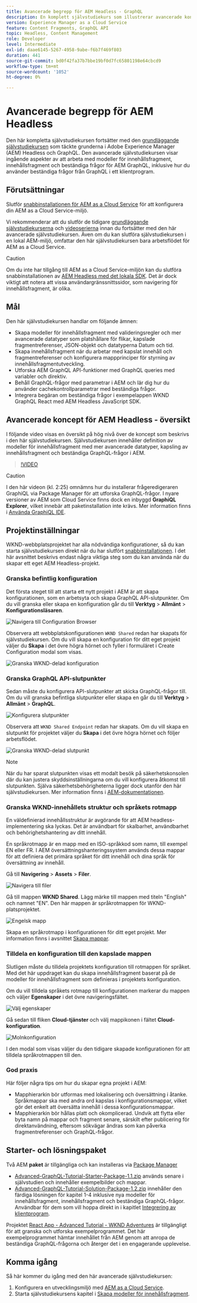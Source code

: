 ```yaml
---
title: Avancerade begrepp för AEM Headless - GraphQL
description: En komplett självstudiekurs som illustrerar avancerade koncept för API:er i Adobe Experience Manager (AEM) GraphQL.
version: Experience Manager as a Cloud Service
feature: Content Fragments, GraphQL API
topic: Headless, Content Management
role: Developer
level: Intermediate
exl-id: daae6145-5267-4958-9abe-f6b7f469f803
duration: 441
source-git-commit: bd0f42fa37b7bbe19bf0d7fc65801198e64cbcd9
workflow-type: tm+mt
source-wordcount: '1052'
ht-degree: 0%

---
```


# Avancerade begrepp för AEM Headless

Den här kompletta självstudiekursen fortsätter med den [grundläggande självstudiekursen](../multi-step/overview.md) som täckte grunderna i Adobe Experience Manager (AEM) Headless och GraphQL. Den avancerade självstudiekursen visar ingående aspekter av att arbeta med modeller för innehållsfragment, innehållsfragment och beständiga frågor för AEM GraphQL, inklusive hur du använder beständiga frågor från GraphQL i ett klientprogram.

## Förutsättningar

Slutför [snabbinstallationen för AEM as a Cloud Service](../quick-setup/cloud-service.md) för att konfigurera din AEM as a Cloud Service-miljö.

Vi rekommenderar att du slutför de tidigare [grundläggande självstudiekurserna](../multi-step/overview.md) och [videoserierna](../video-series/modeling-basics.md) innan du fortsätter med den här avancerade självstudiekursen. Även om du kan slutföra självstudiekursen i en lokal AEM-miljö, omfattar den här självstudiekursen bara arbetsflödet för AEM as a Cloud Service.

>[!CAUTION]
>
>Om du inte har tillgång till AEM as a Cloud Service-miljön kan du slutföra snabbinstallationen av [AEM Headless med det lokala SDK](https://experienceleague.adobe.com/docs/experience-manager-learn/getting-started-with-aem-headless/graphql/quick-setup/local-sdk.html). Det är dock viktigt att notera att vissa användargränssnittssidor, som navigering för innehållsfragment, är olika.



## Mål

Den här självstudiekursen handlar om följande ämnen:

* Skapa modeller för innehållsfragment med valideringsregler och mer avancerade datatyper som platshållare för flikar, kapslade fragmentreferenser, JSON-objekt och datatyperna Datum och tid.
* Skapa innehållsfragment när du arbetar med kapslat innehåll och fragmentreferenser och konfigurera mappprinciper för styrning av innehållsfragmentutveckling.
* Utforska AEM GraphQL API-funktioner med GraphQL queries med variabler och direktiv.
* Behåll GraphQL-frågor med parametrar i AEM och lär dig hur du använder cachekontrollparametrar med beständiga frågor.
* Integrera begäran om beständiga frågor i exempelappen WKND GraphQL React med AEM Headless JavaScript SDK.

## Avancerade koncept för AEM Headless - översikt

I följande video visas en översikt på hög nivå över de koncept som beskrivs i den här självstudiekursen. Självstudiekursen innehåller definition av modeller för innehållsfragment med mer avancerade datatyper, kapsling av innehållsfragment och beständiga GraphQL-frågor i AEM.

>[!VIDEO](https://video.tv.adobe.com/v/340035?quality=12&learn=on)

>[!CAUTION]
>
>I den här videon (kl. 2:25) omnämns hur du installerar frågeredigeraren GraphiQL via Package Manager för att utforska GraphQL-frågor. I nyare versioner av AEM som Cloud Service finns dock en inbyggd **GraphiQL Explorer**, vilket innebär att paketinstallation inte krävs. Mer information finns i [Använda GraphiQL IDE](https://experienceleague.adobe.com/docs/experience-manager-cloud-service/content/headless/graphql-api/graphiql-ide.html).


## Projektinställningar

WKND-webbplatsprojektet har alla nödvändiga konfigurationer, så du kan starta självstudiekursen direkt när du har slutfört [snabbinstallationen](../quick-setup/cloud-service.md). I det här avsnittet beskrivs endast några viktiga steg som du kan använda när du skapar ett eget AEM Headless-projekt.


### Granska befintlig konfiguration

Det första steget till att starta ett nytt projekt i AEM är att skapa konfigurationen, som en arbetsyta och skapa GraphQL API-slutpunkter. Om du vill granska eller skapa en konfiguration går du till **Verktyg** > **Allmänt** > **Konfigurationsläsaren**.

![Navigera till Configuration Browser](assets/overview/create-configuration.png)

Observera att webbplatskonfigurationen `WKND Shared` redan har skapats för självstudiekursen. Om du vill skapa en konfiguration för ditt eget projekt väljer du **Skapa** i det övre högra hörnet och fyller i formuläret i Create Configuration modal som visas.

![Granska WKND-delad konfiguration](assets/overview/review-wknd-shared-configuration.png)

### Granska GraphQL API-slutpunkter

Sedan måste du konfigurera API-slutpunkter att skicka GraphQL-frågor till. Om du vill granska befintliga slutpunkter eller skapa en går du till **Verktyg** > **Allmänt** > **GraphQL**.

![Konfigurera slutpunkter](assets/overview/endpoints.png)

Observera att `WKND Shared Endpoint` redan har skapats. Om du vill skapa en slutpunkt för projektet väljer du **Skapa** i det övre högra hörnet och följer arbetsflödet.

![Granska WKND-delad slutpunkt](assets/overview/review-wknd-shared-endpoint.png)

>[!NOTE]
>
> När du har sparat slutpunkten visas ett modalt besök på säkerhetskonsolen där du kan justera skyddsinställningarna om du vill konfigurera åtkomst till slutpunkten. Själva säkerhetsbehörigheterna ligger dock utanför den här självstudiekursen. Mer information finns i [AEM-dokumentationen](https://experienceleague.adobe.com/docs/experience-manager-65/administering/security/security.html).

### Granska WKND-innehållets struktur och språkets rotmapp

En väldefinierad innehållsstruktur är avgörande för att AEM headless-implementering ska lyckas. Det är användbart för skalbarhet, användbarhet och behörighetshantering av ditt innehåll.

En språkrotmapp är en mapp med en ISO-språkkod som namn, till exempel EN eller FR. I AEM översättningshanteringssystem används dessa mappar för att definiera det primära språket för ditt innehåll och dina språk för översättning av innehåll.

Gå till **Navigering** > **Assets** > **Filer**.

![Navigera till filer](assets/overview/files.png)

Gå till mappen **WKND Shared**. Lägg märke till mappen med titeln &quot;English&quot; och namnet &quot;EN&quot;. Den här mappen är språkrotmappen för WKND-platsprojektet.

![Engelsk mapp](assets/overview/english.png)

Skapa en språkrotmapp i konfigurationen för ditt eget projekt. Mer information finns i avsnittet [Skapa mappar](/help/headless-tutorial/graphql/advanced-graphql/author-content-fragments.md#create-folders).

### Tilldela en konfiguration till den kapslade mappen

Slutligen måste du tilldela projektets konfiguration till rotmappen för språket. Med det här uppdraget kan du skapa innehållsfragment baserat på de modeller för innehållsfragment som definieras i projektets konfiguration.

Om du vill tilldela språkets rotmapp till konfigurationen markerar du mappen och väljer **Egenskaper** i det övre navigeringsfältet.

![Välj egenskaper](assets/overview/properties.png)

Gå sedan till fliken **Cloud-tjänster** och välj mappikonen i fältet **Cloud-konfiguration**.

![Molnkonfiguration](assets/overview/cloud-conf.png)

I den modal som visas väljer du den tidigare skapade konfigurationen för att tilldela språkrotmappen till den.

### God praxis

Här följer några tips om hur du skapar egna projekt i AEM:

* Mapphierarkin bör utformas med lokalisering och översättning i åtanke. Språkmappar ska med andra ord kapslas i konfigurationsmappar, vilket gör det enkelt att översätta innehåll i dessa konfigurationsmappar.
* Mapphierarkin bör hållas platt och okomplicerad. Undvik att flytta eller byta namn på mappar och fragment senare, särskilt efter publicering för direktanvändning, eftersom sökvägar ändras som kan påverka fragmentreferenser och GraphQL-frågor.

## Starter- och lösningspaket

Två AEM **paket** är tillgängliga och kan installeras via [Package Manager](/help/headless-tutorial/graphql/advanced-graphql/author-content-fragments.md#sample-content)

* [Advanced-GraphQL-Tutorial-Starter-Package-1.1.zip](/help/headless-tutorial/graphql/advanced-graphql/assets/tutorial-files/Advanced-GraphQL-Tutorial-Starter-Package-1.1.zip) används senare i självstudien och innehåller exempelbilder och mappar.
* [Advanced-GraphQL-Tutorial-Solution-Package-1.2.zip](/help/headless-tutorial/graphql/advanced-graphql/assets/tutorial-files/Advanced-GraphQL-Tutorial-Solution-Package-1.2.zip) innehåller den färdiga lösningen för kapitel 1-4 inklusive nya modeller för innehållsfragment, innehållsfragment och beständiga GraphQL-frågor. Användbar för dem som vill hoppa direkt in i kapitlet [Integrering av klientprogram](/help/headless-tutorial/graphql/advanced-graphql/client-application-integration.md).


Projektet [React App - Advanced Tutorial - WKND Adventures](https://github.com/adobe/aem-guides-wknd-graphql/blob/main/advanced-tutorial/README.md) är tillgängligt för att granska och utforska exempelprogrammet. Det här exempelprogrammet hämtar innehållet från AEM genom att anropa de beständiga GraphQL-frågorna och återger det i en engagerande upplevelse.

## Komma igång

Så här kommer du igång med den här avancerade självstudiekursen:

1. Konfigurera en utvecklingsmiljö med [AEM as a Cloud Service](../quick-setup/cloud-service.md).
1. Starta självstudiekursens kapitel i [Skapa modeller för innehållsfragment](/help/headless-tutorial/graphql/advanced-graphql/create-content-fragment-models.md).
